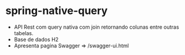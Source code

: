 # spring-native-query

- API Rest com query nativa com join retornando colunas entre outras tabelas.
- Base de dados H2
- Apresenta pagina Swagger => /swagger-ui.html
